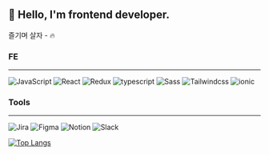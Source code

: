 ## 🤪 Hello,  I'm frontend developer.
즐기며 살자 - 🔥

### FE
<hr>

![JavaScript](https://img.shields.io/badge/JavaScript-F7DF1E?style=for-the-badge&logo=JavaScript&logoColor=white)
![React](https://img.shields.io/badge/react-61DAFB?style=for-the-badge&logo=React&logoColor=white)
![Redux](https://img.shields.io/badge/Redux-593D88?style=for-the-badge&logo=redux&logoColor=white)
![typescript](https://img.shields.io/badge/typescript-3178C6?style=for-the-badge&logo=typescript&logoColor=white)
![Sass](https://img.shields.io/badge/Sass-CC6699?style=for-the-badge&logo=sass&logoColor=white)
![Tailwindcss](https://img.shields.io/badge/Tailwind-css-06B6D4?style=for-the-badge&logo=Tailwindcss&logoColor=white)
![ionic](https://img.shields.io/badge/ionic-3880FF?style=for-the-badge&logo=ionic&logoColor=white)


### Tools
<hr>

![Jira](https://img.shields.io/badge/Jira-0052CC?style=for-the-badge&logo=Jira&logoColor=white)
![Figma](https://img.shields.io/badge/Figma-F24E1E?style=for-the-badge&logo=figma&logoColor=white)
![Notion](https://img.shields.io/badge/Notion-000000?style=for-the-badge&logo=notion&logoColor=white)
![Slack](https://img.shields.io/badge/Slack-4A154B?style=for-the-badge&logo=slack&logoColor=white)


[![Top Langs](https://github-readme-stats.vercel.app/api/top-langs/?username=MSbtff&layout=compact)](https://github.com/MSbtff/github-readme-stats)
